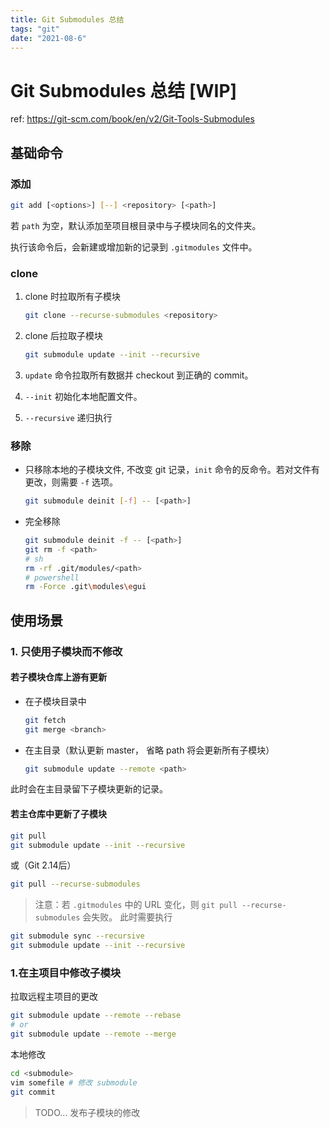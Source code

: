 ```yaml
---
title: Git Submodules 总结
tags: "git"
date: "2021-08-6"
---
```


# Git Submodules 总结 [WIP]

ref: https://git-scm.com/book/en/v2/Git-Tools-Submodules

## 基础命令

### 添加

```bash
git add [<options>] [--] <repository> [<path>]
```

若 `path` 为空，默认添加至项目根目录中与子模块同名的文件夹。

执行该命令后，会新建或增加新的记录到 `.gitmodules` 文件中。

### clone

1. clone 时拉取所有子模块
   ```bash
   git clone --recurse-submodules <repository>
   ```

2. clone 后拉取子模块
   ```bash
   git submodule update --init --recursive
   ```

3. `update` 命令拉取所有数据并 checkout 到正确的 commit。
4. `--init` 初始化本地配置文件。
5. `--recursive` 递归执行

### 移除

- 只移除本地的子模块文件, 不改变 git 记录，`init` 命令的反命令。若对文件有更改，则需要 `-f` 选项。
  ```bash
  git submodule deinit [-f] -- [<path>]
  ```

- 完全移除
    ```bash
    git submodule deinit -f -- [<path>]
    git rm -f <path>
    # sh
    rm -rf .git/modules/<path>
    # powershell
    rm -Force .git\modules\egui
    ```

## 使用场景

### 1. 只使用子模块而不修改

#### 若子模块仓库上游有更新

- 在子模块目录中
  ```bash
  git fetch
  git merge <branch>
  ```

- 在主目录（默认更新 master， 省略 path 将会更新所有子模块）
  ```bash
  git submodule update --remote <path>
  ```

此时会在主目录留下子模块更新的记录。

#### 若主仓库中更新了子模块
```bash
git pull
git submodule update --init --recursive
```
或（Git 2.14后）
```bash
git pull --recurse-submodules
```

> 注意：若 `.gitmodules` 中的 URL 变化，则 `git pull --recurse-submodules` 会失败。
此时需要执行 
```bash
git submodule sync --recursive
git submodule update --init --recursive
```

### 1.在主项目中修改子模块

拉取远程主项目的更改
```bash
git submodule update --remote --rebase
# or 
git submodule update --remote --merge
```

本地修改
```bash
cd <submodule>
vim somefile # 修改 submodule
git commit
```

> TODO...
发布子模块的修改
```bash

```




